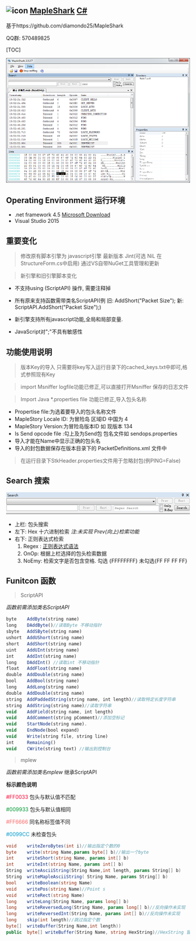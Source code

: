 ## ![icon](Shark.ico) [MapleShark](https://git.oschina.net/zh3305/MapleShark-master)  [C#](https://git.oschina.net/languages/C%23) 



基于https://github.com/diamondo25/MapleShark

QQ群: 570489825

[TOC]

![Main](Prv.png)

## **Operating Environment 运行环境**
+ .net framework 4.5 [Microsoft Download](https://www.microsoft.com/zh-cn/download/details.aspx?id=30653)
+ Visual Studio 2015

## **重要变化**

> 修改原有脚本引擎为 javascript引擎 最新版本 Jint(可选 NiL 在StructureForm.cs中启用) 通过VS自带NuGet工具管理和更新


> 新引擎和旧引擎脚本变化

- 不支持using (ScriptAPI) 操作, 需要注释掉


- 所有原来支持函数需带类名ScriptAPI(例 旧: AddShort("Packet Size"); 新: ScriptAPI.AddShort("Packet Size");)


- 新引擎支持所有javascript功能,全局和局部变量.


- JavaScript对";"不具有敏感性

## **功能使用说明**

> 版本Key的导入 只需要将key写入运行目录下的cached_keys.txt中即可,格式参照现有Key



> import Msniffer logfile功能已修正,可以直接打开Msniffer 保存的日志文件


> Import Java *.properties file 功能已修正,导入包头名称

- Propertise file:为选着要导入的包头名称文件
- MapleStory Locale ID: 为冒险岛  区域ID 中国为 4
- MapleStory  Version:为冒险岛版本ID 如 现版本 134
- Is Send opcode file :勾上及为Send包 包名文件如 sendops.properties
- 导入才能在Name中显示正确的包头名
- 导入的封包数据保存在版本目录下的 PacketDefinitions.xml 文件中

> 在运行目录下StkHeader.properties文件用于忽略封包(例PING=False)


## **Search 搜索**
![Search](Prv1.png)
- 上栏:   包头搜索
- 左下:   Hex 十六进制检索  *注:未实现 Prev(向上)检索功能*
- 右下:   正则表达式检索
    1. Regex : [正则表达式语法](https://msdn.microsoft.com/zh-cn/library/ae5bf541(v=vs.100).aspx)
    2. OnOp:  根据上栏选择的包头检索数据
    3. NoEmy: 检索文字是否包含空格. 勾选 {FFFFFFFF} 未勾选{FF FF FF FF}


## **Funitcon 函数**

> ScriptAPI


*函数前需添加类名ScriptAPI*

```javascript
byte 	AddByte(string name)  
long 	DAddByte()//读取Byte 不移动指针
sbyte 	AddSByte(string name)
ushort 	AddUShort(string name)
short 	AddShort(string name)
uint 	AddUInt(string name)
int 	AddInt(string name)
long 	DAddInt() //读取int 不移动指针
float 	AddFloat(string name)
double 	AddDouble(string name)
bool 	AddBool(string name)
long 	AddLong(string name)
double 	AddDouble(string name)
string 	AddPaddedString(string name, int length)//读取特定长度字符串
string 	AddString(string name)//读取字符串
void 	AddField(string name, int length)
void 	AddComment(string pComment)//添加空标记
void 	StartNode(string name).
void 	EndNode(bool expand)
void 	Write(string file, string line)
int 	Remaining()
void 	CWrite(string text) //输出到控制台
```


> mplew 


*函数前需添加类名mplew*  继承ScriptAPI


**标示颜色说明**

<font color=#FF0033 >#FF0033</font> 包头与默认值不匹配

<font color=#009933 >#009933</font> 包头与默认值相同

<font color=#FF6666 >#FF6666</font> 同名称标签值不同

<font color=#0099CC >#0099CC</font> 未检查包头

```c#
void    writeZeroBytes(int i)//输出指定个数的0
byte    write(string Name,params byte[] b)//输出一个byte
int     writeShort(string Name, params int[] b)
int     writeInt(string Name, params int[] b)
String  writeAsciiString(String Name,int length, params String[] b)
String  writeMapleAsciiString( String Name, params String[] b)
bool    writeBoolean(string Name)
void    writePos(string Name)//Point s
void    writeRect(string Name)
long    writeLong(String Name, params long[] b)
long    writeReversedLong(String Name, params long[] b)//反向操作未实现
long    writeReversedInt(String Name, params int[] b)//反向操作未实现
long    skip(int length)//跳过指定个数
byte[]  writeBuffer(String Name,int length))
public  byte[] writeBuffer(String Name, string HexString)//HexString 冒险岛hex String
```
